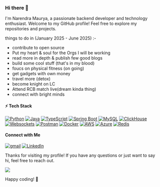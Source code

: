 ### Hi there 👋

I'm Narendra Maurya, a passionate backend developer and technology enthusiast. Welcome to my GitHub profile! Feel free to explore my repositories and projects.

things to do in (January 2025 - June 2025) :- 
- contribute to open source
- Put my heart & soul for the Orgs I will be working
- read more in depth & publish few good blogs 
- build some cool stuff (that's in my blood)
- foucs on physical fitness (on going)
- get gadgets with own money
- travel more (detox)
- become knight on LC
- Attend RCB match live(dream kinda thing)
- connect with bright minds


#### ⚡ Tech Stack
[![Python](https://img.shields.io/badge/-Python-3776AB?style=flat&logo=python&logoColor=white)](#)
[![Java](https://img.shields.io/badge/-Java-007396?style=flat&logo=java&logoColor=white)](#)
[![TypeScript](https://img.shields.io/badge/TypeScript-3178C6?style=flat&logo=typescript&logoColor=white)](https://www.typescriptlang.org/)
[![Spring Boot](https://img.shields.io/badge/-Spring%20Boot-6DB33F?style=flat&logo=springboot&logoColor=white)](#)
[![MySQL](https://img.shields.io/badge/-MySQL-4479A1?style=flat&logo=mysql&logoColor=white)](#)
[![ClickHouse](https://img.shields.io/badge/ClickHouse-FFDD00?style=flat&logo=clickhouse&logoColor=black)](https://clickhouse.com/)
[![Websockets](https://img.shields.io/badge/Websockets-00ADEF.svg?style=flat&logo=websocket&logoColor=white)](https://developer.mozilla.org/en-US/docs/Web/API/WebSocket)
[![Postman](https://img.shields.io/badge/Postman-FF6C37.svg?style=flat&logo=postman&logoColor=white)](https://www.postman.com/)
[![Docker](https://img.shields.io/badge/Docker-2496ED?style=flat&logo=docker&logoColor=white)](https://www.docker.com/)
[![AWS](https://img.shields.io/badge/AWS-FF9900?style=flat&logo=amazonaws&logoColor=white)](https://aws.amazon.com/)
[![Azure](https://img.shields.io/badge/Azure-0078D4?style=flat&logo=microsoftazure&logoColor=white)](https://azure.microsoft.com/)
[![Redis](https://img.shields.io/badge/Redis-DC382D?style=flat&logo=redis&logoColor=white)](https://redis.io/)





####  Connect with Me

[![gmail](https://img.shields.io/badge/Gmail-D14836?style=flat&logo=gmail&logoColor=white)](mailto:nmaurya.engineer@gmail.com)
[![LinkedIn](https://img.shields.io/badge/LinkedIn-0077B5?style=flat&logo=linkedin&logoColor=white)](https://www.linkedin.com/in/narendra-maurya-01/)




Thanks for visiting my profile! If you have any questions or just want to say hi, feel free to reach out.


![](https://komarev.com/ghpvc/?username=Narennnnn&color=yellow)

Happy coding! 🚀 
